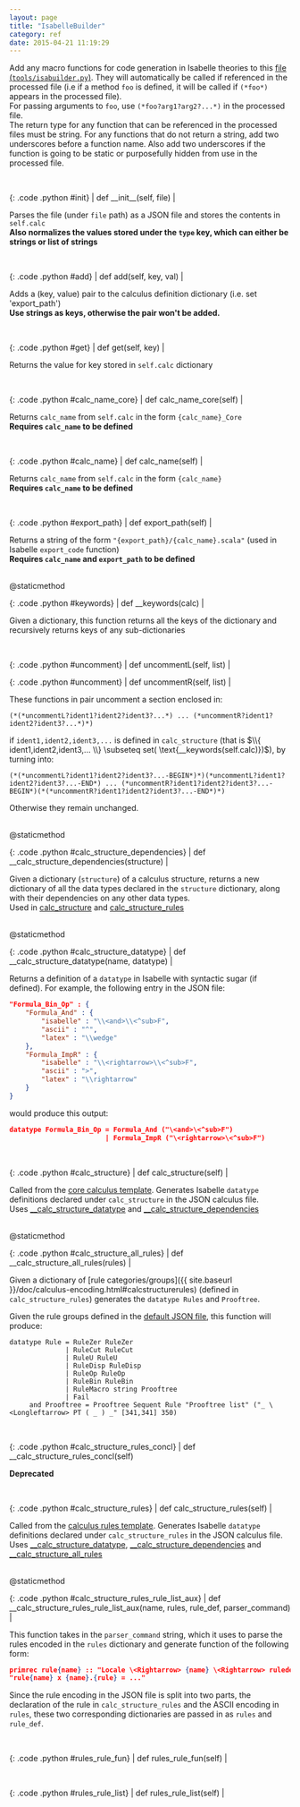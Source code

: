 ```yaml
---
layout: page
title: "IsabelleBuilder"
category: ref
date: 2015-04-21 11:19:29
---
```

Add any macro functions for code generation in Isabelle theories to this [file (`tools/isabuilder.py`)](https://github.com/goodlyrottenapple/calculus-toolbox/blob/master/tools/isabuilder.py). They will automatically be called if referenced in the processed file (i.e if a method `foo` is defined, it will be called if `(*foo*)` appears in the processed file).  
For passing arguments to `foo`, use `(*foo?arg1?arg2?...*)` in the processed file.  
The return type for any function that can be referenced in the processed files must be string. For any functions that do not return a string, add two underscores before a function name. Also add two underscores if the function is going to be static or purposefully hidden from use in the processed file.

<br>

{: .code .python #init}
| def \_\_init\_\_(self, file) |

Parses the file (under `file` path) as a JSON file and stores the contents in `self.calc`  
__Also normalizes the values stored under the `type` key, which can either be strings or list of strings__

<br>

{: .code .python #add}
| def add(self, key, val) |

Adds a (key, value) pair to the calculus definition dictionary (i.e. set 'export_path')  
__Use strings as keys, otherwise the pair won't be added.__

<br>

{: .code .python #get}
| def get(self, key) |

Returns the value for key stored in `self.calc` dictionary

<br>

{: .code .python #calc_name_core}
| def calc_name_core(self) |

Returns `calc_name` from `self.calc` in the form `{calc_name}_Core`  
__Requires `calc_name` to be defined__

<br>

{: .code .python #calc_name}
| def calc_name(self) |

Returns `calc_name` from `self.calc` in the form `{calc_name}`  
__Requires `calc_name` to be defined__


<br>

{: .code .python #export_path}
| def export_path(self) |

Returns a string of the form `"{export_path}/{calc_name}.scala"` (used in Isabelle `export_code` function)  
__Requires `calc_name` and `export_path` to be defined__

<br>

<div class="code">@staticmethod</div>

{: .code .python #keywords}
| def __keywords(calc) |

Given a dictionary, this function returns all the keys of the dictionary and recursively returns keys of any sub-dictionaries

<br>

{: .code .python #uncomment}
| def uncommentL(self, list) |

{: .code .python #uncomment}
| def uncommentR(self, list) |

These functions in pair uncomment a section enclosed in:

~~~
(*(*uncommentL?ident1?ident2?ident3?...*) ... (*uncommentR?ident1?ident2?ident3?...*)*)
~~~

if `ident1,ident2,ident3,...` is defined in `calc_structure` (that is $\\{ ident1,ident2,ident3,... \\} \subseteq set( \text{__keywords(self.calc)})$), by turning into:

~~~
(*(*uncommentL?ident1?ident2?ident3?...-BEGIN*)*)(*uncommentL?ident1?ident2?ident3?...-END*) ... (*uncommentR?ident1?ident2?ident3?...-BEGIN*)(*(*uncommentR?ident1?ident2?ident3?...-END*)*)
~~~

Otherwise they remain unchanged.

<br>

<div class="code">@staticmethod</div>

{: .code .python #calc_structure_dependencies}
| def __calc_structure_dependencies(structure) |

Given a dictionary (`structure`) of a calculus structure, returns a new dictionary of all the data types declared in the `structure` dictionary, along with their dependencies on any other data types.  
Used in [calc_structure](#calc_structure) and [calc_structure_rules](#calc_structure_rules)

<br>

<div class="code">@staticmethod</div>

{: .code .python #calc_structure_datatype}
| def __calc_structure_datatype(name, datatype) |

Returns a definition of a `datatype` in Isabelle with syntactic sugar (if defined).
For example, the following entry in the JSON file:

~~~json
"Formula_Bin_Op" : {
    "Formula_And" : {
        "isabelle" : "\\<and>\\<^sub>F",
        "ascii" : "^",
        "latex" : "\\wedge"
    },
    "Formula_ImpR" : {
        "isabelle" : "\\<rightarrow>\\<^sub>F",
        "ascii" : ">",
        "latex" : "\\rightarrow"
    }
}
~~~

would produce this output:

~~~json
datatype Formula_Bin_Op = Formula_And ("\<and>\<^sub>F")
                        | Formula_ImpR ("\<rightarrow>\<^sub>F")
~~~


<br>

{: .code .python #calc_structure}
| def calc_structure(self) |

Called from the [core calculus template](https://github.com/goodlyrottenapple/calculus-toolbox/blob/master/template/Calc_Core.thy). Generates Isabelle `datatype` definitions declared under `calc_structure` in the JSON calculus file.  
Uses [__calc_structure_datatype](#calc_structure_datatype) and [__calc_structure_dependencies](#calc_structure_dependencies)

<br>

<div class="code">@staticmethod</div>

{: .code .python #calc_structure_all_rules}
| def __calc_structure_all_rules(rules) |

Given a dictionary of [rule categories/groups]({{ site.baseurl }}/doc/calculus-encoding.html#calcstructurerules) (defined in `calc_structure_rules`) generates the `datatype Rules` and `Prooftree`.

Given the rule groups defined in the [default JSON file](https://github.com/goodlyrottenapple/calculus-toolbox/blob/master/default.json), this function will produce:

~~~isabelle
datatype Rule = RuleZer RuleZer
              | RuleCut RuleCut
              | RuleU RuleU
              | RuleDisp RuleDisp
              | RuleOp RuleOp
              | RuleBin RuleBin
              | RuleMacro string Prooftree
              | Fail
     and Prooftree = Prooftree Sequent Rule "Prooftree list" ("_ \<Longleftarrow> PT ( _ ) _" [341,341] 350)
~~~

<br>

{: .code .python #calc_structure_rules_concl}
| def __calc_structure_rules_concl(self)

__Deprecated__

<br>

{: .code .python #calc_structure_rules}
| def calc_structure_rules(self) |

Called from the [calculus rules template](https://github.com/goodlyrottenapple/calculus-toolbox/blob/master/template/Calc_Rules.thy). Generates Isabelle `datatype` definitions declared under `calc_structure_rules` in the JSON calculus file.    
Uses [__calc_structure_datatype](#calc_structure_datatype), [__calc_structure_dependencies](#calc_structure_dependencies) and [__calc_structure_all_rules](#calc_structure_all_rules)

<br>

<div class="code">@staticmethod</div>

{: .code .python #calc_structure_rules_rule_list_aux}
| def __calc_structure_rules_rule_list_aux(name, rules, rule_def, parser_command) |

This function takes in the `parser_command` string, which it uses to parse the rules encoded in the `rules` dictionary and generate function of the following form:

~~~json
primrec rule{name} :: "Locale \<Rightarrow> {name} \<Rightarrow> ruleder" where
"rule{name} x {name}.{rule} = ..."
~~~

Since the rule encoding in the JSON file is split into two parts, the declaration of the rule in `calc_structure_rules` and the ASCII encoding in `rules`, these two corresponding dictionaries are passed in as `rules` and `rule_def`.

<br>

{: .code .python #rules_rule_fun}
| def rules_rule_fun(self) |

<br>

{: .code .python #rules_rule_list}
| def rules_rule_list(self) |

<br>
